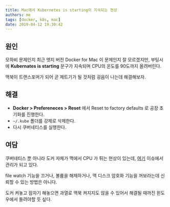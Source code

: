 ```yaml
---
title: Mac에서 Kubernetes is starting이 지속되는 현상
authors: me
tags: [docker, k8s, mac]
date: 2019-04-12 19:30:42
---
```


## 원인

모하비 문제인지 최근 엣지 버전 Docker for Mac 이 문제인지 잘 모르겠지만,
부팅시에 **Kubernates is starting** 문구가 지속되며 CPU의 온도를 90도까지 올려버린다.

맥북이 트랜스포머가 되어 곧 제트기가 될 것처럼 굉음이 나는데 해결해보자.

## 해결

- **Docker > Prefereneces > Reset** 에서 Reset to factory defaults 로 공장 초기화를 진행한다.
- `~/.kube` 폴더를 강제로 삭제한다.
- 다시 쿠버네티스를 실행한다.

## 여담

쿠버네티스 뿐 아니라 도커 자체가 맥에서 CPU 가 튀는 현상이 있는데,
[여기](https://github.com/docker/for-mac/issues/1759) 이슈에서 관리가 되고 있다.

file watch 기능을 끄거나, 볼륨을 해제하거나, 맥 디스크 암호화 기능을 꺼보라는데 신뢰할 수 있는 방법은 아니다.

도커 켜놓고 잠자기 해놓으면 과열로 맥북 켜지지도 않을 수 있어서 해결될 때까진 윈도우에서 돌려야할 듯 싶다.
